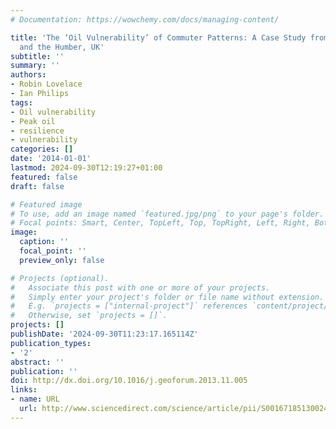 ```yaml
---
# Documentation: https://wowchemy.com/docs/managing-content/

title: 'The ‘Oil Vulnerability’ of Commuter Patterns: A Case Study from Yorkshire
  and the Humber, UK'
subtitle: ''
summary: ''
authors:
- Robin Lovelace
- Ian Philips
tags:
- Oil vulnerability
- Peak oil
- resilience
- vulnerability
categories: []
date: '2014-01-01'
lastmod: 2024-09-30T12:19:27+01:00
featured: false
draft: false

# Featured image
# To use, add an image named `featured.jpg/png` to your page's folder.
# Focal points: Smart, Center, TopLeft, Top, TopRight, Left, Right, BottomLeft, Bottom, BottomRight.
image:
  caption: ''
  focal_point: ''
  preview_only: false

# Projects (optional).
#   Associate this post with one or more of your projects.
#   Simply enter your project's folder or file name without extension.
#   E.g. `projects = ["internal-project"]` references `content/project/deep-learning/index.md`.
#   Otherwise, set `projects = []`.
projects: []
publishDate: '2024-09-30T11:23:17.165114Z'
publication_types:
- '2'
abstract: ''
publication: ''
doi: http://dx.doi.org/10.1016/j.geoforum.2013.11.005
links:
- name: URL
  url: http://www.sciencedirect.com/science/article/pii/S0016718513002480
---
```

